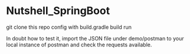 # Nutshell_SpringBoot

git clone this repo
config with build.gradle
build
run

In doubt how to test it, import the JSON file under demo/postman to your local instance of postman  and check the requests available.

